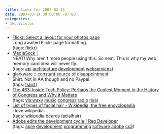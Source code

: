 ```yaml
---
title: links for 2007-03-15
date: 2007-03-14 00:00:00 -07:00
categories:
- del.icio.us
---
```


<ul class="delicious">
	<li>
		<div class="delicious-link"><a href="http://www.flickr.com/account/prefs/layout">Flickr: Select a layout for your photos page</a></div>
		<div class="delicious-extended">Long awaited Flickr page formatting.</div>
		<div class="delicious-tags">(tags: <a href="http://del.icio.us/torrez/flickr">flickr</a>)</div>
	</li>
	<li>
		<div class="delicious-link"><a href="http://mediasock.org/">MediaSock |</a></div>
		<div class="delicious-extended">NEAT! Why aren't more people using this. So neat. This is why my web memory card idea will never fly.</div>
		<div class="delicious-tags">(tags: <a href="http://del.icio.us/torrez/api">api</a> <a href="http://del.icio.us/torrez/architecture">architecture</a> <a href="http://del.icio.us/torrez/development">development</a> <a href="http://del.icio.us/torrez/webservices">webservices</a>)</div>
	</li>
	<li>
		<div class="delicious-link"><a href="http://www.glarkware.com/ad/source/">glarkware :: constant source of disappointment</a></div>
		<div class="delicious-extended">Shirt. Not in AA though and no Paypal.</div>
		<div class="delicious-tags">(tags: <a href="http://del.icio.us/torrez/tshirt">tshirt</a>)</div>
	</li>
	<li>
		<div class="delicious-link"><a href="http://463.blogs.com/the_463/2007/03/perhaps_the_coo.html">The 463: Inside Tech Policy: Perhaps the Coolest Moment in the History of Congress and Why it Matters</a></div>
		<div class="delicious-tags">(tags: <a href="http://del.icio.us/torrez/via:waxy">via:waxy</a> <a href="http://del.icio.us/torrez/music">music</a> <a href="http://del.icio.us/torrez/congress">congress</a> <a href="http://del.icio.us/torrez/radio">radio</a> <a href="http://del.icio.us/torrez/riaa">riaa</a>)</div>
	</li>
	<li>
		<div class="delicious-link"><a href="http://en.wikipedia.org/wiki/List_of_types_of_facial_hair">List of types of facial hair - Wikipedia, the free encyclopedia</a></div>
		<div class="delicious-extended">I love wikipedia.</div>
		<div class="delicious-tags">(tags: <a href="http://del.icio.us/torrez/wikipedia">wikipedia</a> <a href="http://del.icio.us/torrez/beards">beards</a> <a href="http://del.icio.us/torrez/facialhair">facialhair</a>)</div>
	</li>
	<li>
		<div class="delicious-link"><a href="http://www.regdeveloper.co.uk/2007/03/08/adobe_cs3_development/">Adobe edits the development cycle | Reg Developer</a></div>
		<div class="delicious-tags">(tags: <a href="http://del.icio.us/torrez/agile">agile</a> <a href="http://del.icio.us/torrez/development">development</a> <a href="http://del.icio.us/torrez/programming">programming</a> <a href="http://del.icio.us/torrez/software">software</a> <a href="http://del.icio.us/torrez/adobe">adobe</a> <a href="http://del.icio.us/torrez/cs3">cs3</a>)</div>
	</li>
</ul>

